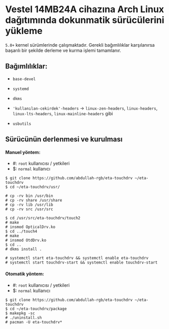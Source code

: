 # Vestel 14MB24A cihazına Arch Linux dağıtımında dokunmatik sürücülerini yükleme

`5.0+` kernel sürümlerinde çalışmaktadır. Gerekli bağımlılıklar karşılanırsa başarılı bir şekilde derleme ve kurma işlemi tamamlanır.

## Bağımlılıklar:
* `base-devel`
* `systemd`
* `dkms`
* `'kullanılan-cekirdek'-headers` -> `linux-zen-headers`, `linux-headers`, `linux-lts-headers`, `linux-mainline-headers` gibi

* `usbutils`

## Sürücünün derlenmesi ve kurulması

#### Manuel yöntem:

* #: `root` kullanıcısı / yetkileri
* $: `normal` kullanıcı

```
$ git clone https://github.com/abdullah-rgb/eta-touchdrv ~/eta-touchdrv
$ cd ~/eta-touchdrv/usr/

# cp -rv bin /usr/bin
# cp -rv share /usr/share
# cp -rv lib /usr/lib
# cp -rv src /usr/src

$ cd /usr/src/eta-touchdrv/touch2
# make
# insmod OpticalDrv.ko
$ cd ../touch4
# make
# insmod OtdDrv.ko
$ cd ..
# dkms install .

# systemctl start eta-touchdrv && systemctl enable eta-touchdrv
# systemctl start touchdrv-start && systemctl enable touchdrv-start
```

#### Otomatik yöntem:

* #: `root` kullanıcısı / yetkileri
* $: `normal` kullanıcı

```
$ git clone https://github.com/abdullah-rgb/eta-touchdrv ~/eta-touchdrv
$ cd ~/eta-touchdrv/package
$ makepkg -sc
# ./uninstall.sh
# pacman -U eta-touchdrv*
```
